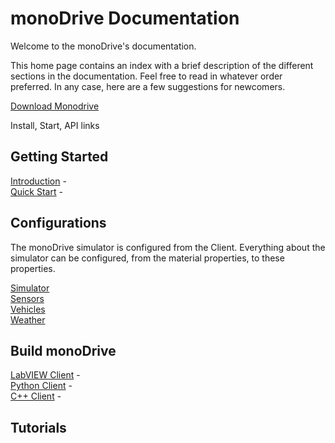 # monoDrive Documentation

Welcome to the monoDrive's documentation.

This home page contains an index with a brief description of the different sections in the documentation. Feel free to read in whatever order preferred. In any case, here are a few suggestions for newcomers.

[Download Monodrive](https://lumen.ni.com/nicif/US/GB_EVALTLKTLVMONODRIVE/content.xhtml)

Install, Start, API links


## Getting Started

[Introduction]() - <br />
[Quick Start](Getting_Started.md) - 

## Configurations
The monoDrive simulator is configured from the Client. Everything about the simulator can be configured, from the material properties, to these properties.

[Simulator](Simulator.md) <br />
[Sensors](monoDrive_home/Common.md) <br />
[Vehicles](monoDrive_home/Vehicle-Configuration.md) <br />
[Weather](monoDrive_home/Weather.md)

## Build monoDrive

[LabVIEW Client]() - <br />
[Python Client]() - <br />
[C++ Client]() - 

## Tutorials


